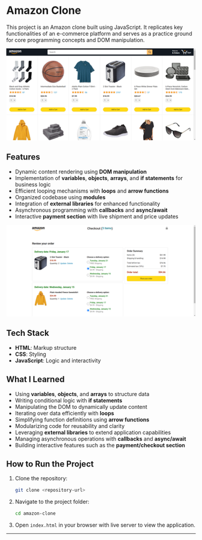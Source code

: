 # Amazon Clone

This project is an Amazon clone built using JavaScript. It replicates key functionalities of an e-commerce platform and serves as a practice ground for core programming concepts and DOM manipulation.

![Home](images/main.png)

## Features
- Dynamic content rendering using **DOM manipulation**
- Implementation of **variables**, **objects**, **arrays**, and **if statements** for business logic
- Efficient looping mechanisms with **loops** and **arrow functions**
- Organized codebase using **modules**
- Integration of **external libraries** for enhanced functionality
- Asynchronous programming with **callbacks** and **async/await**
- Interactive **payment section** with live shipment and price updates
  
![Checkout](images/checkout.png)

## Tech Stack
- **HTML**: Markup structure
- **CSS**: Styling
- **JavaScript**: Logic and interactivity

## What I Learned
- Using **variables**, **objects**, and **arrays** to structure data
- Writing conditional logic with **if statements**
- Manipulating the DOM to dynamically update content
- Iterating over data efficiently with **loops**
- Simplifying function definitions using **arrow functions**
- Modularizing code for reusability and clarity
- Leveraging **external libraries** to extend application capabilities
- Managing asynchronous operations with **callbacks** and **async/await**
- Building interactive features such as the **payment/checkout section**

## How to Run the Project
1. Clone the repository:
   ```bash
   git clone <repository-url>
   ```
2. Navigate to the project folder:
   ```bash
   cd amazon-clone
   ```
3. Open `index.html` in your browser with live server to view the application.

---
